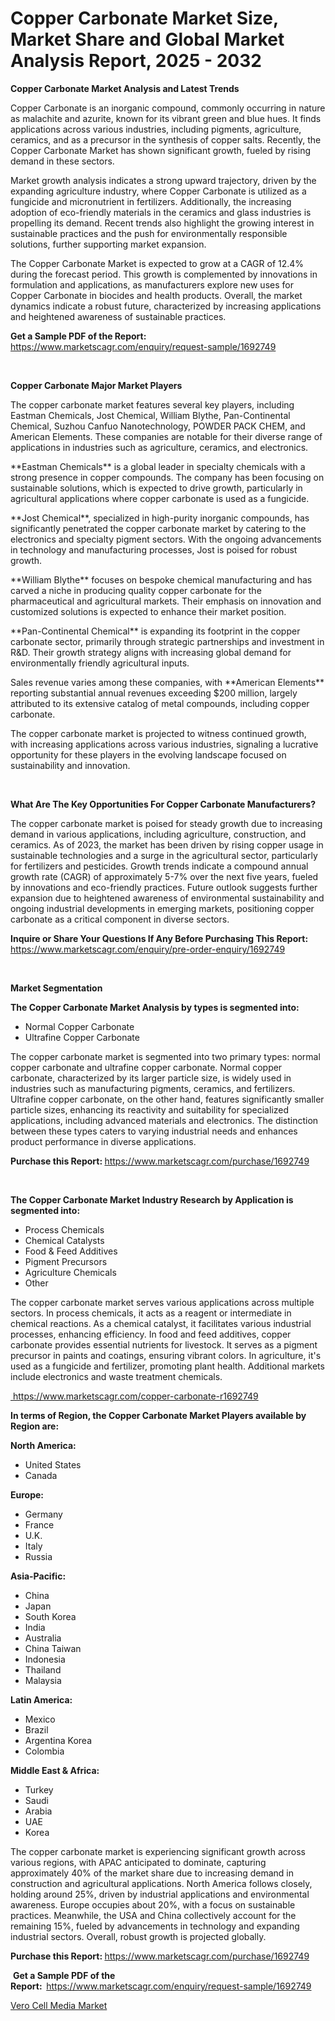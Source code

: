 <p><h1>Copper Carbonate Market Size, Market Share and Global Market Analysis Report, 2025 - 2032</h1></p><p><strong>Copper Carbonate Market Analysis and Latest Trends</strong></p>
<p><p>Copper Carbonate is an inorganic compound, commonly occurring in nature as malachite and azurite, known for its vibrant green and blue hues. It finds applications across various industries, including pigments, agriculture, ceramics, and as a precursor in the synthesis of copper salts. Recently, the Copper Carbonate Market has shown significant growth, fueled by rising demand in these sectors.</p><p>Market growth analysis indicates a strong upward trajectory, driven by the expanding agriculture industry, where Copper Carbonate is utilized as a fungicide and micronutrient in fertilizers. Additionally, the increasing adoption of eco-friendly materials in the ceramics and glass industries is propelling its demand. Recent trends also highlight the growing interest in sustainable practices and the push for environmentally responsible solutions, further supporting market expansion.</p><p>The Copper Carbonate Market is expected to grow at a CAGR of 12.4% during the forecast period. This growth is complemented by innovations in formulation and applications, as manufacturers explore new uses for Copper Carbonate in biocides and health products. Overall, the market dynamics indicate a robust future, characterized by increasing applications and heightened awareness of sustainable practices.</p></p>
<p><strong>Get a Sample PDF of the Report:&nbsp;</strong> <a href="https://www.marketscagr.com/enquiry/request-sample/1692749?utm_campaign=2461&utm_medium=2&utm_source=Github&utm_content=ia&utm_term=01042025&utm_id=copper-carbonate">https://www.marketscagr.com/enquiry/request-sample/1692749</a></p>
<p>&nbsp;</p>
<p><strong>Copper Carbonate Major Market Players</strong></p>
<p><p>The copper carbonate market features several key players, including Eastman Chemicals, Jost Chemical, William Blythe, Pan-Continental Chemical, Suzhou Canfuo Nanotechnology, POWDER PACK CHEM, and American Elements. These companies are notable for their diverse range of applications in industries such as agriculture, ceramics, and electronics.</p><p>**Eastman Chemicals** is a global leader in specialty chemicals with a strong presence in copper compounds. The company has been focusing on sustainable solutions, which is expected to drive growth, particularly in agricultural applications where copper carbonate is used as a fungicide. </p><p>**Jost Chemical**, specialized in high-purity inorganic compounds, has significantly penetrated the copper carbonate market by catering to the electronics and specialty pigment sectors. With the ongoing advancements in technology and manufacturing processes, Jost is poised for robust growth.</p><p>**William Blythe** focuses on bespoke chemical manufacturing and has carved a niche in producing quality copper carbonate for the pharmaceutical and agricultural markets. Their emphasis on innovation and customized solutions is expected to enhance their market position.</p><p>**Pan-Continental Chemical** is expanding its footprint in the copper carbonate sector, primarily through strategic partnerships and investment in R&D. Their growth strategy aligns with increasing global demand for environmentally friendly agricultural inputs.</p><p>Sales revenue varies among these companies, with **American Elements** reporting substantial annual revenues exceeding $200 million, largely attributed to its extensive catalog of metal compounds, including copper carbonate. </p><p>The copper carbonate market is projected to witness continued growth, with increasing applications across various industries, signaling a lucrative opportunity for these players in the evolving landscape focused on sustainability and innovation.</p></p>
<p>&nbsp;</p>
<p><strong>What Are The Key Opportunities For Copper Carbonate Manufacturers?</strong></p>
<p><p>The copper carbonate market is poised for steady growth due to increasing demand in various applications, including agriculture, construction, and ceramics. As of 2023, the market has been driven by rising copper usage in sustainable technologies and a surge in the agricultural sector, particularly for fertilizers and pesticides. Growth trends indicate a compound annual growth rate (CAGR) of approximately 5-7% over the next five years, fueled by innovations and eco-friendly practices. Future outlook suggests further expansion due to heightened awareness of environmental sustainability and ongoing industrial developments in emerging markets, positioning copper carbonate as a critical component in diverse sectors.</p></p>
<p><strong>Inquire or Share Your Questions If Any Before Purchasing This Report:</strong> <a href="https://www.marketscagr.com/enquiry/pre-order-enquiry/1692749?utm_campaign=2461&utm_medium=2&utm_source=Github&utm_content=ia&utm_term=01042025&utm_id=copper-carbonate">https://www.marketscagr.com/enquiry/pre-order-enquiry/1692749</a></p>
<p>&nbsp;</p>
<p><strong>Market Segmentation</strong></p>
<p><strong>The Copper Carbonate Market Analysis by types is segmented into:</strong></p>
<p><ul><li>Normal Copper Carbonate</li><li>Ultrafine Copper Carbonate</li></ul></p>
<p><p>The copper carbonate market is segmented into two primary types: normal copper carbonate and ultrafine copper carbonate. Normal copper carbonate, characterized by its larger particle size, is widely used in industries such as manufacturing pigments, ceramics, and fertilizers. Ultrafine copper carbonate, on the other hand, features significantly smaller particle sizes, enhancing its reactivity and suitability for specialized applications, including advanced materials and electronics. The distinction between these types caters to varying industrial needs and enhances product performance in diverse applications.</p></p>
<p><strong>Purchase this Report:&nbsp;</strong><a href="https://www.marketscagr.com/purchase/1692749?utm_campaign=2461&utm_medium=2&utm_source=Github&utm_content=ia&utm_term=01042025&utm_id=copper-carbonate">https://www.marketscagr.com/purchase/1692749</a></p>
<p>&nbsp;</p>
<p><strong>The Copper Carbonate Market Industry Research by Application is segmented into:</strong></p>
<p><ul><li>Process Chemicals</li><li>Chemical Catalysts</li><li>Food & Feed Additives</li><li>Pigment Precursors</li><li>Agriculture Chemicals</li><li>Other</li></ul></p>
<p><p>The copper carbonate market serves various applications across multiple sectors. In process chemicals, it acts as a reagent or intermediate in chemical reactions. As a chemical catalyst, it facilitates various industrial processes, enhancing efficiency. In food and feed additives, copper carbonate provides essential nutrients for livestock. It serves as a pigment precursor in paints and coatings, ensuring vibrant colors. In agriculture, it's used as a fungicide and fertilizer, promoting plant health. Additional markets include electronics and waste treatment chemicals.</p></p>
<p><a href="https://www.marketscagr.com/copper-carbonate-r1692749?utm_campaign=2461&utm_medium=2&utm_source=Github&utm_content=ia&utm_term=01042025&utm_id=copper-carbonate">&nbsp;https://www.marketscagr.com/copper-carbonate-r1692749</a></p>
<p><strong>In terms of Region, the Copper Carbonate Market Players available by Region are:</strong></p>
<p>
    <p> <strong> North America: </strong>
        <ul>
            <li>United States</li>
            <li>Canada</li>
        </ul>
        </p> 
    <p> <strong> Europe: </strong>
        <ul>
            <li>Germany</li>
            <li>France</li>
            <li>U.K.</li>
            <li>Italy</li>
            <li>Russia</li>
        </ul>
        </p> 
    <p> <strong> Asia-Pacific: </strong>
        <ul>
            <li>China</li>
            <li>Japan</li>
            <li>South Korea</li>
            <li>India</li>
            <li>Australia</li>
            <li>China Taiwan</li>
            <li>Indonesia</li>
            <li>Thailand</li>
            <li>Malaysia</li>
        </ul>
        </p> 
    <p> <strong> Latin America: </strong>
        <ul>
            <li>Mexico</li>
            <li>Brazil</li>
            <li>Argentina Korea</li>
            <li>Colombia</li>
        </ul>
        </p> 
    <p> <strong> Middle East & Africa: </strong>
        <ul>
            <li>Turkey</li>
            <li>Saudi</li>
            <li>Arabia</li>
            <li>UAE</li>
            <li>Korea</li>
        </ul>
    </p>
    </p>
<p><p>The copper carbonate market is experiencing significant growth across various regions, with APAC anticipated to dominate, capturing approximately 40% of the market share due to increasing demand in construction and agricultural applications. North America follows closely, holding around 25%, driven by industrial applications and environmental awareness. Europe occupies about 20%, with a focus on sustainable practices. Meanwhile, the USA and China collectively account for the remaining 15%, fueled by advancements in technology and expanding industrial sectors. Overall, robust growth is projected globally.</p></p>
<p><strong>Purchase this Report: </strong><a href="https://www.marketscagr.com/purchase/1692749?utm_campaign=2461&utm_medium=2&utm_source=Github&utm_content=ia&utm_term=01042025&utm_id=copper-carbonate">https://www.marketscagr.com/purchase/1692749</a></p>
<p>&nbsp;<strong>Get a Sample PDF of the Report:&nbsp;&nbsp;</strong><a href="https://www.marketscagr.com/enquiry/request-sample/1692749?utm_campaign=2461&utm_medium=2&utm_source=Github&utm_content=ia&utm_term=01042025&utm_id=copper-carbonate">https://www.marketscagr.com/enquiry/request-sample/1692749</a></p>
<p><strong></strong></p>
<p><p><a href="https://github.com/kbollin866/Market-Research-Report-List-1/blob/main/vero-cell-media-market.md?utm_campaign=2461&utm_medium=2&utm_source=Github&utm_content=ia&utm_term=01042025&utm_id=copper-carbonate">Vero Cell Media Market</a></p></p>